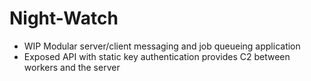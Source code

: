 # Night-Watch

- WIP Modular server/client messaging and job queueing application
- Exposed API with static key authentication provides C2 between workers and the server

